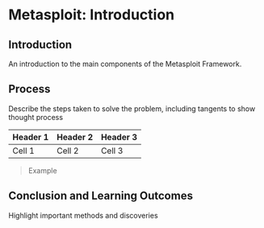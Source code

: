 # Metasploit: Introduction

## Introduction

An introduction to the main components of the Metasploit Framework.

## Process

Describe the steps taken to solve the problem, including tangents to show thought process

| Header 1 | Header 2 | Header 3 |
|-|-|-|
| Cell 1   | Cell 2   | Cell 3   |

> Example

## Conclusion and Learning Outcomes

Highlight important methods and discoveries

